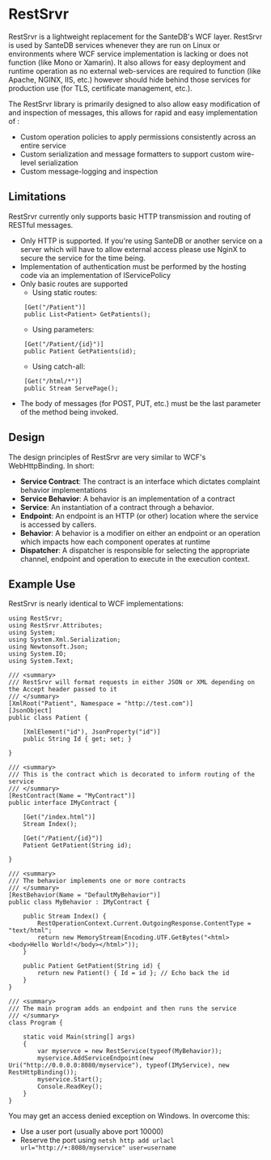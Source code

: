 # RestSrvr
RestSrvr is a lightweight replacement for the SanteDB's WCF layer. RestSrvr is used
by SanteDB services whenever they are run on Linux or environments where WCF 
service implementation is lacking or does not function (like Mono or Xamarin). It also allows for easy deployment and runtime
operation as no external web-services are required to function (like Apache, NGINX, IIS, etc.) however should hide behind those
services for production use (for TLS, certificate management, etc.).

The RestSrvr library is primarily designed to also allow easy modification of and inspection of messages, this allows for rapid and easy implementation of :

* Custom operation policies to apply permissions consistently across an entire service
* Custom serialization and message formatters to support custom wire-level serialization
* Custom message-logging and inspection

## Limitations
RestSrvr currently only supports basic HTTP transmission and routing of RESTful messages.

* Only HTTP is supported. If you're using SanteDB or another service on a server which will have to allow external access please use NginX to secure the service for the time being.
* Implementation of authentication must be performed by the hosting code via an implementation of IServicePolicy
* Only basic routes are supported
   * Using static routes: 
   ```
    [Get("/Patient")]
    public List<Patient> GetPatients();
   ```
   * Using parameters: 
   ```
    [Get("/Patient/{id}")]
    public Patient GetPatients(id);
   ```
   * Using catch-all: 
   ```
    [Get("/html/*")]
    public Stream ServePage();
   ```
* The body of messages (for POST, PUT, etc.) must be the last parameter of the method being invoked.

## Design
The design principles of RestSrvr are very similar to WCF's WebHttpBinding. In short:

* **Service Contract**: The contract is an interface which dictates complaint behavior implementations
* **Service Behavior**: A behavior is an implementation of a contract
* **Service**: An instantiation of a contract through a behavior.
* **Endpoint**: An endpoint is an HTTP (or other) location where the service is accessed by callers.
* **Behavior**: A behavior is a modifier on either an endpoint or an operation which impacts how each component operates at runtime
* **Dispatcher**: A dispatcher is responsible for selecting the appropriate channel, endpoint and operation to execute in the execution context.

## Example Use

RestSrvr is nearly identical to WCF implementations:

```
using RestSrvr;
using RestSrvr.Attributes;
using System;
using System.Xml.Serialization;
using Newtonsoft.Json;
using System.IO;
using System.Text;

/// <summary>
/// RestSrvr will format requests in either JSON or XML depending on the Accept header passed to it
/// </summary>
[XmlRoot("Patient", Namespace = "http://test.com")]
[JsonObject]
public class Patient {

    [XmlElement("id"), JsonProperty("id")]
    public String Id { get; set; }

}

/// <summary>
/// This is the contract which is decorated to inform routing of the service
/// </summary>
[RestContract(Name = "MyContract")]
public interface IMyContract {
    
    [Get("/index.html")]
    Stream Index();

    [Get("/Patient/{id}")]
    Patient GetPatient(String id);

}

/// <summary>
/// The behavior implements one or more contracts
/// </summary>
[RestBehavior(Name = "DefaultMyBehavior")]
public class MyBehavior : IMyContract {

    public Stream Index() {
        RestOperationContext.Current.OutgoingResponse.ContentType = "text/html";
        return new MemoryStream(Encoding.UTF.GetBytes("<html><body>Hello World!</body></html>"));
    }

    public Patient GetPatient(String id) {
        return new Patient() { Id = id }; // Echo back the id
    }
}

/// <summary>
/// The main program adds an endpoint and then runs the service
/// </summary>
class Program {

    static void Main(string[] args)
    {
        var myservce = new RestService(typeof(MyBehavior));
        myservice.AddServiceEndpoint(new Uri("http://0.0.0.0:8080/myservice"), typeof(IMyService), new RestHttpBinding());
        myservice.Start();
        Console.ReadKey();
    }
}

```

You may get an access denied exception on Windows. In overcome this:

* Use a user port (usually above port 10000)
* Reserve the port using ```netsh http add urlacl url="http://+:8080/myservice" user=username```

